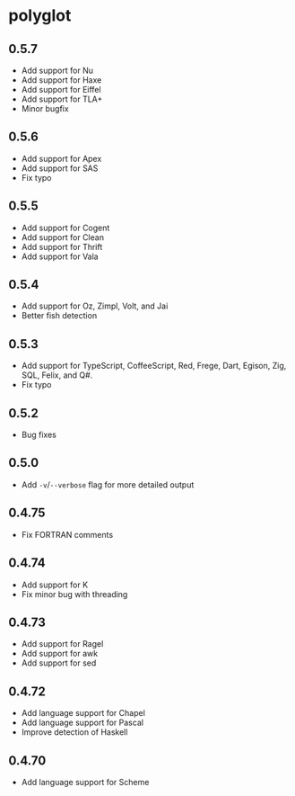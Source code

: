 # polyglot

## 0.5.7

  * Add support for Nu
  * Add support for Haxe
  * Add support for Eiffel
  * Add support for TLA+
  * Minor bugfix

## 0.5.6

  * Add support for Apex
  * Add support for SAS
  * Fix typo

## 0.5.5
  
  * Add support for Cogent
  * Add support for Clean
  * Add support for Thrift
  * Add support for Vala

## 0.5.4

  * Add support for Oz, Zimpl, Volt, and Jai
  * Better fish detection

## 0.5.3

  * Add support for TypeScript, CoffeeScript, Red, Frege, Dart, Egison, Zig,
    SQL, Felix, and Q#.
  * Fix typo

## 0.5.2

  * Bug fixes

## 0.5.0

  * Add `-v`/`--verbose` flag for more detailed output

## 0.4.75

  * Fix FORTRAN comments

## 0.4.74

  * Add support for K
  * Fix minor bug with threading

## 0.4.73

  * Add support for Ragel
  * Add support for awk
  * Add support for sed

## 0.4.72

  * Add language support for Chapel
  * Add language support for Pascal
  * Improve detection of Haskell

## 0.4.70

  * Add language support for Scheme
